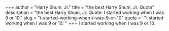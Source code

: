 +++
author = "Harry Shum, Jr."
title = "the best Harry Shum, Jr. Quote"
description = "the best Harry Shum, Jr. Quote: I started working when I was 9 or 10."
slug = "i-started-working-when-i-was-9-or-10"
quote = '''I started working when I was 9 or 10.'''
+++
I started working when I was 9 or 10.
